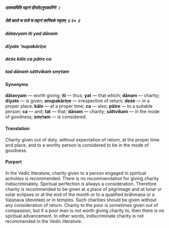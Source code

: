 ##### दातव्यमिति यद्दानं दीयतेऽनुपकारिणे ।
##### देशे काले च पात्रे च तद्दानं सात्त्विकं स्मृतम् ॥ २० ॥

##### dātavyam iti yad dānaṁ
##### dīyate ’nupakāriṇe
##### deśe kāle ca pātre ca
##### tad dānaṁ sāttvikaṁ smṛtam

#### Synonyms

**dātavyam** — worth giving; **iti** — thus; **yat** — that which; **dānam** — charity; **dīyate** — is given; **anupakāriṇe** — irrespective of return; **deśe** — in a proper place; **kāle** — at a proper time; **ca** — also; **pātre** — to a suitable person; **ca** — and; **tat** — that; **dānam** — charity; **sāttvikam** — in the mode of goodness; **smṛtam** — is considered.

#### Translation

Charity given out of duty, without expectation of return, at the proper time and place, and to a worthy person is considered to be in the mode of goodness.

#### Purport

In the Vedic literature, charity given to a person engaged in spiritual activities is recommended. There is no recommendation for giving charity indiscriminately. Spiritual perfection is always a consideration. Therefore charity is recommended to be given at a place of pilgrimage and at lunar or solar eclipses or at the end of the month or to a qualified brāhmaṇa or a Vaiṣṇava (devotee) or in temples. Such charities should be given without any consideration of return. Charity to the poor is sometimes given out of compassion, but if a poor man is not worth giving charity to, then there is no spiritual advancement. In other words, indiscriminate charity is not recommended in the Vedic literature.